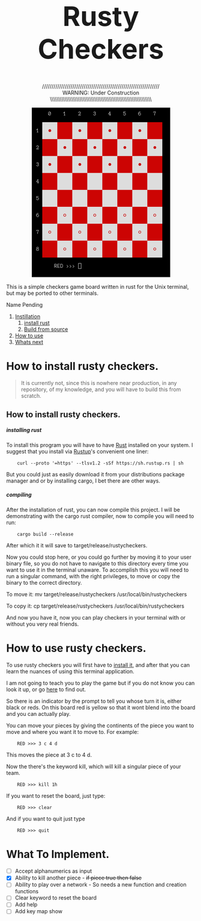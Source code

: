 <!-- https://codinhood.com/nano/git/center-images-text-github-readme-->
<h1 align="center" style="font-size:72px">Rusty Checkers</h1>

<p align="center">
//////////////////////////////////////////////////////////////<br>
WARNING: Under Construction<br>
\\\\\\\\\\\\\\\\\\\\\\\\\\\\\\\\\\\\\\\\\\\\\\\\\\\\\\\\\\\\\\
</p>



<!--https://stackoverflow.com/questions/12090472/how-do-i-center-an-image-in-the-readme-md-file-on-github-->
<p align="center">
        <img src="./.img/topreadmepicture.png" alt="image">
</p>


This is a simple checkers game board written in rust for the Unix terminal, but
may be ported to other terminals.

Name Pending

1. [Instillation](#install)
    1. [install rust](#install)
    1. [Build from source](#building)
2. [How to use](#use)
3. [Whats next](#future)


# How to install rusty checkers.<a name="install"></a>

> It is currently not, since this is nowhere near production, in any
> repository, of my knowledge, and you will have to build this from scratch.


## How to install rusty checkers.<a name="install"></a>

<h5>installing rust</h5><a name="getrust"></a>

To install this program you will have to have [Rust](https://www.rust-lang.org/) 
installed on your system.
I suggest that you install via [Rustup](https://rustup.rs/)'s convenient one
liner:

        curl --proto '=https' --tlsv1.2 -sSf https://sh.rustup.rs | sh

But you could just as easily download it from your distributions package manager
and or by installing cargo, I bet there are other ways.


<h5>compiling</h5><a name="building"></a>

After the installation of rust, you can now compile this project.
I will be demonstrating with the cargo rust compiler, now to compile you will
need to run:

        cargo build --release

After which it it will save to target/release/rustycheckers.

Now you could stop here, or you could go further by moving it to your user binary
file, so you do not have to navigate to this directory every time you want to
use it in the terminal unaware. To accomplish this you will need to run a
singular command, with the right privileges, to move or copy the binary to the
correct directory.

To move it:
        mv target/release/rustycheckers /usr/local/bin/rustycheckers

To copy it:
        cp target/release/rustycheckers /usr/local/bin/rustycheckers

And now you have it, now you can play checkers in your terminal with or without
you very real friends.


# How to use rusty checkers.<a name="use"></a>

To use rusty checkers you will first have to [install it](#install), and after
that you can learn the nuances of using this terminal application.

I am not going to teach you to play the game but if you do not know you can look
it up, or go [here](https://duckduckgo.com/) to find out.

So there is an indicator by the prompt to tell you whose turn it is, either
black or reds. On this board red is yellow so that it wont blend into the board
and you can actually play.

You can move your pieces by giving the continents of the piece you want to move
and where you want it to move to. For example:

        RED >>> 3 c 4 d

This moves the piece at 3 c to 4 d.

Now the there's the keyword kill, which will kill a singular piece of
your team.

        RED >>> kill 1h
        
If you want to reset the board, just type:

        RED >>> clear


And if you want to quit just type

        RED >>> quit



# What To Implement.<a name="future">

- [ ] Accept alphanumerics as input
- [X] Ability to kill another piece - ~~if piece true then false~~
- [ ] Ability to play over a network
        - So needs a new function and creation functions
- [ ] Clear keyword to reset the board
- [ ] Add help
- [ ] Add key map show
